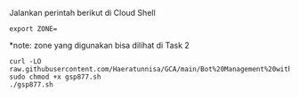 Jalankan perintah berikut di Cloud Shell
```
export ZONE=
```
*note: zone yang digunakan bisa dilihat di Task 2
```
curl -LO raw.githubusercontent.com/Haeratunnisa/GCA/main/Bot%20Management%20with%20Google%20Cloud%20Armor%20and%20reCAPTCHA/gsp877.sh
sudo chmod +x gsp877.sh
./gsp877.sh

